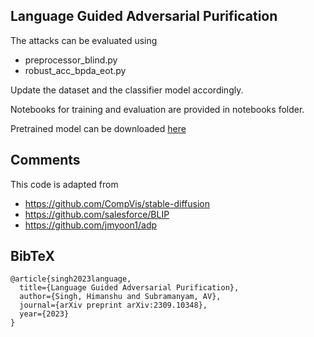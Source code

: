 ## Language Guided Adversarial Purification
                     
The attacks can be evaluated using
- preprocessor_blind.py
- robust_acc_bpda_eot.py

Update the dataset and the classifier model accordingly.

Notebooks for training and evaluation are provided in notebooks folder.

Pretrained model can be downloaded [here](https://drive.google.com/drive/folders/1aCr-M1TZZae5JyXiTajZUXmdRjelRaNu?usp=sharing) 

## Comments 

This code is adapted from 
- https://github.com/CompVis/stable-diffusion
- https://github.com/salesforce/BLIP
- https://github.com/jmyoon1/adp

## BibTeX

```
@article{singh2023language,
  title={Language Guided Adversarial Purification},
  author={Singh, Himanshu and Subramanyam, AV},
  journal={arXiv preprint arXiv:2309.10348},
  year={2023}
}
```
